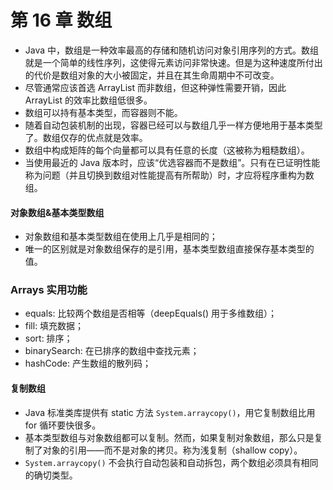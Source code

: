 # 第 16 章  数组
- Java 中，数组是一种效率最高的存储和随机访问对象引用序列的方式。数组就是一个简单的线性序列，这使得元素访问非常快速。但是为这种速度所付出的代价是数组对象的大小被固定，并且在其生命周期中不可改变。
- 尽管通常应该首选 ArrayList 而非数组，但这种弹性需要开销，因此 ArrayList 的效率比数组低很多。
- 数组可以持有基本类型，而容器则不能。
- 随着自动包装机制的出现，容器已经可以与数组几乎一样方便地用于基本类型了。数组仅存的优点就是效率。
- 数组中构成矩阵的每个向量都可以具有任意的长度（这被称为粗糙数组）。
- 当使用最近的 Java 版本时，应该“优选容器而不是数组”。只有在已证明性能称为问题（并且切换到数组对性能提高有所帮助）时，才应将程序重构为数组。

####  对象数组&基本类型数组

- 对象数组和基本类型数组在使用上几乎是相同的；
- 唯一的区别就是对象数组保存的是引用，基本类型数组直接保存基本类型的值。

###  Arrays 实用功能

- equals: 比较两个数组是否相等（deepEquals() 用于多维数组）；
- fill: 填充数据；
- sort: 排序；
- binarySearch: 在已排序的数组中查找元素；
- hashCode: 产生数组的散列码；

####  复制数组

- Java 标准类库提供有 static 方法 `System.arraycopy()`，用它复制数组比用 for 循环要快很多。
- 基本类型数组与对象数组都可以复制。然而，如果复制对象数组，那么只是复制了对象的引用——而不是对象的拷贝。称为浅复制（shallow copy）。
-  `System.arraycopy()` 不会执行自动包装和自动拆包，两个数组必须具有相同的确切类型。